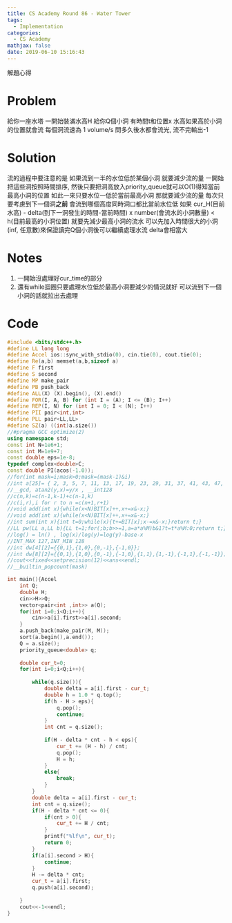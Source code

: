 ```yaml
---
title: CS Academy Round 86 - Water Tower
tags:
  - Implementation
categories:
  - CS Academy
mathjax: false
date: 2019-06-10 15:16:43
---
```


解題心得
<!--more-->

# Problem
給你一座水塔 一開始裝滿水高H
給你Q個小洞 有時間t和位置x
水高如果高於小洞的位置就會流
每個洞流速為 1 volume/s
問多久後水都會流光, 流不完輸出-1

# Solution
流的過程中要注意的是 如果流到一半的水位低於某個小洞 就要減少流的量
一開始把這些洞按照時間排序, 然後只要把洞高放入priority_queue就可以O(1)得知當前最高小洞的位置
如此一來只要水位一低於當前最高小洞 那就要減少流的量
每次只要考慮到下一個洞**之前** 會流到哪個高度同時洞口都比當前水位低
如果 cur_H(目前水高) - delta(到下一洞發生的時間-當前時間) x number(會流水的小洞數量) < h(目前最高的小洞位置)
就要先減少最高小洞的流水
可以先加入時間很大的小洞 (inf, 任意數)來保證讀完Q個小洞後可以繼續處理水流 delta會相當大

# Notes
1. 一開始沒處理好cur_time的部分
2. 還有while迴圈只要處理水位低於最高小洞要減少的情況就好 可以流到下一個小洞的話就拉出去處理

# Code
```cpp
#include <bits/stdc++.h>
#define LL long long
#define Accel ios::sync_with_stdio(0), cin.tie(0), cout.tie(0);
#define Re(a,b) memset(a,b,sizeof a)
#define F first
#define S second
#define MP make_pair
#define PB push_back
#define ALL(X) (X).begin(), (X).end()
#define FOR(I, A, B) for (int I = (A); I <= (B); I++)
#define REP(I, N) for (int I = 0; I < (N); I++)
#define PII pair<int,int>
#define PLL pair<LL,LL>
#define SZ(a) ((int)a.size())
//#pragma GCC optimize(2)
using namespace std;
const int N=1e6+1;
const int M=1e9+7;
const double eps=1e-8;
typedef complex<double>C;
const double PI(acos(-1.0));
//for(int mask=i;mask>0;mask=(mask-1)&i)
//int a[25]= { 2, 3, 5, 7, 11, 13, 17, 19, 23, 29, 31, 37, 41, 43, 47, 53, 59, 61, 67, 71, 73, 79, 83, 89, 97 };
//__gcd, atan2(y,x)=y/x , __int128
//c(n,k)=c(n-1,k-1)+c(n-1,k)
//c(i,r),i for r to n =c(n+1,r+1)
//void add(int x){while(x<N)BIT[x]++,x+=x&-x;}
//void add(int x){while(x<N)BIT[x]++,x+=x&-x;}
//int sum(int x){int t=0;while(x){t+=BIT[x];x-=x&-x;}return t;}
//LL pw(LL a,LL b){LL t=1;for(;b;b>>=1,a=a*a%M)b&1?t=t*a%M:0;return t;}
//log() = ln() , log(x)/log(y)=log(y)-base-x
//INT_MAX 127,INT_MIN 128
//int dw[4][2]={{0,1},{1,0},{0,-1},{-1,0}};
//int dw[8][2]={{0,1},{1,0},{0,-1},{-1,0},{1,1},{1,-1},{-1,1},{-1,-1}};
//cout<<fixed<<setprecision(12)<<ans<<endl;
//__builtin_popcount(mask)

int main(){Accel
 	int Q;   
 	double H;
 	cin>>H>>Q;
 	vector<pair<int ,int>> a(Q);
	for(int i=0;i<Q;i++){
		cin>>a[i].first>>a[i].second;
	}
	a.push_back(make_pair(M, M));
	sort(a.begin(),a.end());
    Q = a.size();
	priority_queue<double> q;
	
	double cur_t=0;
	for(int i=0;i<Q;i++){
		
		while(q.size()){
		    double delta = a[i].first - cur_t;
		    double h = 1.0 * q.top();
		    if(h - H > eps){
			    q.pop();
			    continue;
			}
			int cnt = q.size();
            
            if(H - delta * cnt - h < eps){
                cur_t += (H - h) / cnt;
                q.pop();
                H = h;
            }
            else{
                break;
            }
		}
        double delta = a[i].first - cur_t;
        int cnt = q.size();
        if(H - delta * cnt <= 0){
            if(cnt > 0){
                cur_t += H / cnt;
            }
            printf("%lf\n", cur_t);
            return 0;
        }
        if(a[i].second > H){
            continue;
        }
		H -= delta * cnt;
		cur_t = a[i].first;
		q.push(a[i].second);
		
	}
    cout<<-1<<endl;
}
```